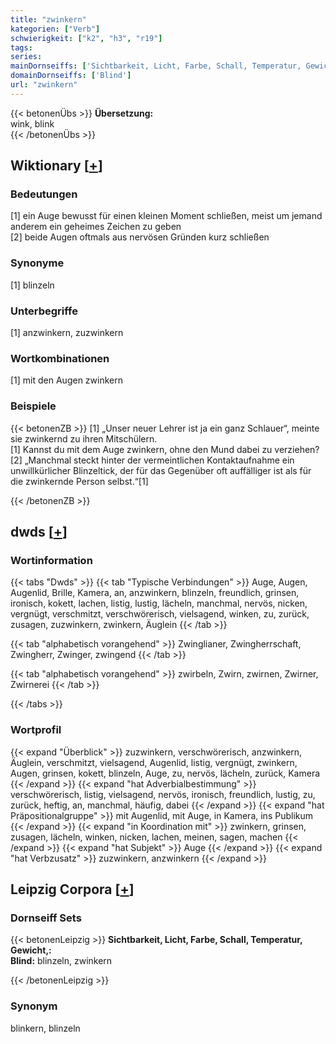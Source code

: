 ```yaml
---
title: "zwinkern"
kategorien: ["Verb"]
schwierigkeit: ["k2", "h3", "r19"]
tags:
series:
mainDornseiffs: ['Sichtbarkeit, Licht, Farbe, Schall, Temperatur, Gewicht,']
domainDornseiffs: ['Blind']
url: "zwinkern"
---
```


{{< betonenÜbs >}}
**Übersetzung:**  
wink, blink  
{{< /betonenÜbs >}}

## Wiktionary [[+](https://de.wiktionary.org/wiki/zwinkern)]

### Bedeutungen
[1] ein Auge bewusst für einen kleinen Moment schließen, meist um jemand anderem ein geheimes Zeichen zu geben  
[2] beide Augen oftmals aus nervösen Gründen kurz schließen  

### Synonyme
[1] blinzeln  

### Unterbegriffe
[1] anzwinkern, zuzwinkern  

### Wortkombinationen
[1] mit den Augen zwinkern  

### Beispiele
{{< betonenZB >}}
[1] „Unser neuer Lehrer ist ja ein ganz Schlauer“, meinte sie zwinkernd zu ihren Mitschülern.  
[1] Kannst du mit dem Auge zwinkern, ohne den Mund dabei zu verziehen?  
[2] „Manchmal steckt hinter der vermeintlichen Kontaktaufnahme ein unwillkürlicher Blinzeltick, der für das Gegenüber oft auffälliger ist als für die zwinkernde Person selbst.“[1]  

{{< /betonenZB >}}


## dwds [[+](https://www.dwds.de/wb/zwinkern)]

### Wortinformation
{{< tabs "Dwds" >}}
{{< tab "Typische Verbindungen" >}}
Auge, Augen, Augenlid, Brille, Kamera, an, anzwinkern, blinzeln, freundlich, grinsen, ironisch, kokett, lachen, listig, lustig, lächeln, manchmal, nervös, nicken, vergnügt, verschmitzt, verschwörerisch, vielsagend, winken, zu, zurück, zusagen, zuzwinkern, zwinkern, Äuglein
{{< /tab >}}

{{< tab "alphabetisch vorangehend" >}}
Zwinglianer, Zwingherrschaft, Zwingherr, Zwinger, zwingend
{{< /tab >}}

{{< tab "alphabetisch vorangehend" >}}
zwirbeln, Zwirn, zwirnen, Zwirner, Zwirnerei
{{< /tab >}}

{{< /tabs >}}

### Wortprofil
{{< expand "Überblick" >}} zuzwinkern, verschwörerisch, anzwinkern, Äuglein, verschmitzt, vielsagend, Augenlid, listig, vergnügt, zwinkern, Augen, grinsen, kokett, blinzeln, Auge, zu, nervös, lächeln, zurück, Kamera {{< /expand >}}
{{< expand "hat Adverbialbestimmung" >}} verschwörerisch, listig, vielsagend, nervös, ironisch, freundlich, lustig, zu, zurück, heftig, an, manchmal, häufig, dabei {{< /expand >}}
{{< expand "hat Präpositionalgruppe" >}} mit Augenlid, mit Auge, in Kamera, ins Publikum {{< /expand >}}
{{< expand "in Koordination mit" >}} zwinkern, grinsen, zusagen, lächeln, winken, nicken, lachen, meinen, sagen, machen {{< /expand >}}
{{< expand "hat Subjekt" >}} Auge {{< /expand >}}
{{< expand "hat Verbzusatz" >}} zuzwinkern, anzwinkern {{< /expand >}}

## Leipzig Corpora [[+](https://corpora.uni-leipzig.de/en/res?word=zwinkern&corpusId=deu_newscrawl-public_2018)]

### Dornseiff Sets
{{< betonenLeipzig >}}
**Sichtbarkeit, Licht, Farbe, Schall, Temperatur, Gewicht,:**  
**Blind:** blinzeln, zwinkern  

{{< /betonenLeipzig >}}

### Synonym
blinkern, blinzeln

